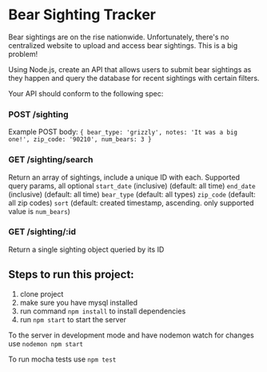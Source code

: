 # Bear Sighting Tracker

Bear sightings are on the rise nationwide. Unfortunately, there's no centralized website to upload and access bear sightings. This is a big problem!

Using Node.js, create an API that allows users to submit bear sightings as they happen and query the database for recent sightings with certain filters.

Your API should conform to the following spec:

### POST /sighting ###
Example POST body:
`{ bear_type: 'grizzly', notes: 'It was a big one!', zip_code: '90210', num_bears: 3 }`

### GET /sighting/search ###
Return an array of sightings, include a unique ID with each.
Supported query params, all optional
`start_date` (inclusive) (default: all time)
`end_date` (inclusive) (default: all time)
`bear_type` (default: all types)
`zip_code` (default: all zip codes)
`sort` (default: created timestamp, ascending. only supported value is `num_bears`)

### GET /sighting/:id ###
Return a single sighting object queried by its ID
        

## Steps to run this project: ##

1. clone project
2. make sure you have mysql installed
3. run command ``` npm install ``` to install dependencies
4. run ``` npm start ``` to start the server

To the server in development mode and have nodemon watch for changes use 
``` nodemon npm start ```

To run mocha tests use 
``` npm test ```
